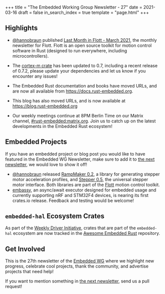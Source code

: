 +++
title = "The Embedded Working Group Newsletter - 27"
date = 2021-03-16
draft = false
in_search_index = true
template = "page.html"
+++

## Highlights

- [@hannobraun](https://github.com/hannobraun) published [Last Month in Flott - March 2021](https://flott-motion.org/news/last-month-in-flott-march-2021/), the monthly newsletter for Flott. Flott is an open source toolkit for motion control software in Rust (designed to run everywhere, including microcontrollers).

- The [cortex-m crate](https://github.com/rust-embedded/cortex-m) has been
  updated to 0.7, including a recent release of 0.7.2, please update your
  dependencies and let us know if you encounter any issues!

- The Embedded Rust documentation and books have moved URLs, and are now all
  available from https://docs.rust-embedded.org.

- This blog has also moved URLs, and is now available at
  https://blog.rust-embedded.org

- Our weekly meetings continue at 8PM Berlin Time on our Matrix channel,
  [#rust-embedded:matrix.org]. Join us to catch up on the latest developments
  in the Embedded Rust ecosystem!

[#rust-embedded:matrix.org]: https://matrix.to/#/#rust-embedded:matrix.org

<!-- more -->

## Embedded Projects

If you have an embedded project or blog post you would like to have featured in the Embedded WG Newsletter, make sure to add it to [the next newsletter], we would love to show it off!

- [@hannobraun](https://github.com/hannobraun) released [RampMaker 0.2](https://flott-motion.org/news/ramp-maker-0-2/), a library for generating stepper motor acceleration profiles, and [Stepper 0.5](https://flott-motion.org/news/stepper-0-5/), the universal stepper motor interface. Both libraries are part of the [Flott](https://flott-motion.org/) motion control toolkit.
- [embassy](https://github.com/embassy-rs/embassy), an async/await executor
  designed for embedded usage and currently supporting nRF and STM32F4 devices,
  is nearing its first crates.io release. Feedback and testing would be welcome!

## `embedded-hal` Ecosystem Crates

As part of the [Weekly Driver Initiative], crates that are part of the `embedded-hal` ecosystem are now tracked in the [Awesome Embedded Rust] repository.

[Awesome Embedded Rust]: https://github.com/rust-embedded/awesome-embedded-rust
[Weekly Driver Initiative]: https://github.com/rust-embedded/wg/issues/39

## Get Involved

This is the 27th newsletter of the [Embedded WG] where we highlight new progress, celebrate cool projects, thank the community, and advertise projects that need help!

[Embedded WG]: https://github.com/rust-embedded/wg

<!-- TODO uncomment -->

<!-- Discuss on [#rust-embedded:matrix.org], [users.rust-lang.org], [on twitter], or [on reddit]! -->

<!-- [#rust-embedded:matrix.org]: https://matrix.to/#/#rust-embedded:matrix.org -->
<!-- [users.rust-lang.org]: https://example.org/#TODO -->
<!-- [on twitter]: https://example.org/#TODO -->
<!-- [on reddit]: https://example.org/#TODO -->

If you want to mention something in [the next newsletter], send us a pull request!

<!-- TODO before release add the next template! -->

[the next newsletter]: https://github.com/rust-embedded/blog/edit/master/content/2021-04-16-newsletter-28.md
